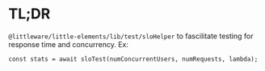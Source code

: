 # TL;DR

`@littleware/little-elements/lib/test/sloHelper` to fascilitate testing for response time and concurrency.  Ex:

```
const stats = await sloTest(numConcurrentUsers, numRequests, lambda);
```
